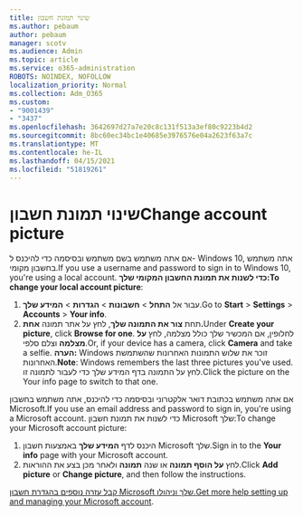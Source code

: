 ```yaml
---
title: שינוי תמונת חשבון
ms.author: pebaum
author: pebaum
manager: scotv
ms.audience: Admin
ms.topic: article
ms.service: o365-administration
ROBOTS: NOINDEX, NOFOLLOW
localization_priority: Normal
ms.collection: Adm_O365
ms.custom:
- "9001439"
- "3437"
ms.openlocfilehash: 3642697d27a7e20c8c131f513a3ef80c9223b4d2
ms.sourcegitcommit: 8bc60ec34bc1e40685e3976576e04a2623f63a7c
ms.translationtype: MT
ms.contentlocale: he-IL
ms.lasthandoff: 04/15/2021
ms.locfileid: "51819261"
---
```

# <a name="change-account-picture"></a><span data-ttu-id="bf588-102">שינוי תמונת חשבון</span><span class="sxs-lookup"><span data-stu-id="bf588-102">Change account picture</span></span>

<span data-ttu-id="bf588-103">אם אתה משתמש בשם משתמש ובסיסמה כדי להיכנס ל- Windows 10, אתה משתמש בחשבון מקומי.</span><span class="sxs-lookup"><span data-stu-id="bf588-103">If you use a username and password to sign in to Windows 10, you're using a local account.</span></span> <span data-ttu-id="bf588-104">**כדי לשנות את תמונת החשבון המקומי שלך:**</span><span class="sxs-lookup"><span data-stu-id="bf588-104">**To change your local account picture**:</span></span>

1. <span data-ttu-id="bf588-105">עבור אל **התחל**  >  **חשבונות**  >  **הגדרות**  >  **המידע שלך**.</span><span class="sxs-lookup"><span data-stu-id="bf588-105">Go to **Start** > **Settings** > **Accounts** > **Your info**.</span></span>
2. <span data-ttu-id="bf588-106">תחת **צור את התמונה שלך**, לחץ על אתר תמונה **אחת.**</span><span class="sxs-lookup"><span data-stu-id="bf588-106">Under **Create your picture**, click **Browse for one**.</span></span> <span data-ttu-id="bf588-107">לחלופין, אם המכשיר שלך כולל מצלמה, לחץ **על מצלמה** וצלם סלפי.</span><span class="sxs-lookup"><span data-stu-id="bf588-107">Or, if your device has a camera, click **Camera** and take a selfie.</span></span> 
    <span data-ttu-id="bf588-108">**הערה:** Windows זוכר את שלוש התמונות האחרונות שהשתמשת האחרונות.</span><span class="sxs-lookup"><span data-stu-id="bf588-108">**Note**: Windows remembers the last three pictures you've used.</span></span> <span data-ttu-id="bf588-109">לחץ על התמונה בדף המידע שלך כדי לעבור לתמונה זו.</span><span class="sxs-lookup"><span data-stu-id="bf588-109">Click the picture on the Your info page to switch to that one.</span></span>

<span data-ttu-id="bf588-110">אם אתה משתמש בכתובת דואר אלקטרוני ובסיסמה כדי להיכנס, אתה משתמש בחשבון Microsoft.</span><span class="sxs-lookup"><span data-stu-id="bf588-110">If you use an email address and password to sign in, you're using a Microsoft account.</span></span> <span data-ttu-id="bf588-111">כדי לשנות את תמונת חשבון Microsoft שלך:</span><span class="sxs-lookup"><span data-stu-id="bf588-111">To change your Microsoft account picture:</span></span>

1. <span data-ttu-id="bf588-112">היכנס לדף **המידע שלך** באמצעות חשבון Microsoft שלך.</span><span class="sxs-lookup"><span data-stu-id="bf588-112">Sign in to the **Your info** page with your Microsoft account.</span></span>
2. <span data-ttu-id="bf588-113">לחץ **על הוסף תמונה** או שנה **תמונה** ולאחר מכן בצע את ההוראות.</span><span class="sxs-lookup"><span data-stu-id="bf588-113">Click **Add picture** or **Change picture**, and then follow the instructions.</span></span>

<span data-ttu-id="bf588-114">[קבל עזרה נוספים בהגדרת חשבון Microsoft שלך וניהולו.](https://support.microsoft.com/products/microsoft-account?category=manage-account)</span><span class="sxs-lookup"><span data-stu-id="bf588-114">[Get more help setting up and managing your Microsoft account](https://support.microsoft.com/products/microsoft-account?category=manage-account).</span></span>
